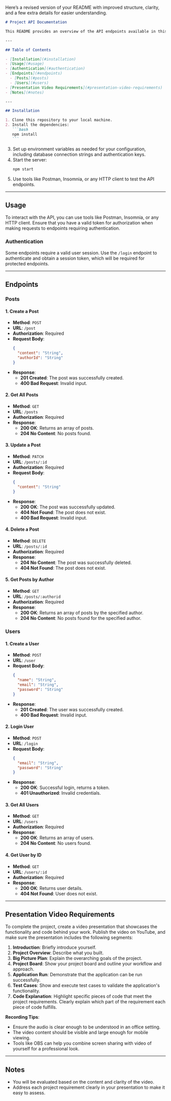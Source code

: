 Here’s a revised version of your README with improved structure, clarity, and a few extra details for easier understanding.

````markdown
# Project API Documentation

This README provides an overview of the API endpoints available in this application, as well as instructions for installation, usage, and an outline of a video presentation for project demonstration.

---

## Table of Contents

- [Installation](#installation)
- [Usage](#usage)
- [Authentication](#authentication)
- [Endpoints](#endpoints)
  - [Posts](#posts)
  - [Users](#users)
- [Presentation Video Requirements](#presentation-video-requirements)
- [Notes](#notes)

---

## Installation

1. Clone this repository to your local machine.
2. Install the dependencies:
   ```bash
   npm install
   ```
````

3. Set up environment variables as needed for your configuration, including database connection strings and authentication keys.
4. Start the server:
   ```bash
   npm start
   ```
5. Use tools like Postman, Insomnia, or any HTTP client to test the API endpoints.

---

## Usage

To interact with the API, you can use tools like Postman, Insomnia, or any HTTP client. Ensure that you have a valid token for authorization when making requests to endpoints requiring authentication.

### Authentication

Some endpoints require a valid user session. Use the `/login` endpoint to authenticate and obtain a session token, which will be required for protected endpoints.

---

## Endpoints

### Posts

#### 1. Create a Post

- **Method**: `POST`
- **URL**: `/post`
- **Authorization**: Required
- **Request Body**:
  ```json
  {
    "content": "String",
    "authorId": "String"
  }
  ```
- **Response**:
  - **201 Created**: The post was successfully created.
  - **400 Bad Request**: Invalid input.

#### 2. Get All Posts

- **Method**: `GET`
- **URL**: `/posts`
- **Authorization**: Required
- **Response**:
  - **200 OK**: Returns an array of posts.
  - **204 No Content**: No posts found.

#### 3. Update a Post

- **Method**: `PATCH`
- **URL**: `/posts/:id`
- **Authorization**: Required
- **Request Body**:
  ```json
  {
    "content": "String"
  }
  ```
- **Response**:
  - **200 OK**: The post was successfully updated.
  - **404 Not Found**: The post does not exist.
  - **400 Bad Request**: Invalid input.

#### 4. Delete a Post

- **Method**: `DELETE`
- **URL**: `/posts/:id`
- **Authorization**: Required
- **Response**:
  - **204 No Content**: The post was successfully deleted.
  - **404 Not Found**: The post does not exist.

#### 5. Get Posts by Author

- **Method**: `GET`
- **URL**: `/posts/:authorid`
- **Authorization**: Required
- **Response**:
  - **200 OK**: Returns an array of posts by the specified author.
  - **204 No Content**: No posts found for the specified author.

### Users

#### 1. Create a User

- **Method**: `POST`
- **URL**: `/user`
- **Request Body**:
  ```json
  {
    "name": "String",
    "email": "String",
    "password": "String"
  }
  ```
- **Response**:
  - **201 Created**: The user was successfully created.
  - **400 Bad Request**: Invalid input.

#### 2. Login User

- **Method**: `POST`
- **URL**: `/login`
- **Request Body**:
  ```json
  {
    "email": "String",
    "password": "String"
  }
  ```
- **Response**:
  - **200 OK**: Successful login, returns a token.
  - **401 Unauthorized**: Invalid credentials.

#### 3. Get All Users

- **Method**: `GET`
- **URL**: `/users`
- **Authorization**: Required
- **Response**:
  - **200 OK**: Returns an array of users.
  - **204 No Content**: No users found.

#### 4. Get User by ID

- **Method**: `GET`
- **URL**: `/users/:id`
- **Authorization**: Required
- **Response**:
  - **200 OK**: Returns user details.
  - **404 Not Found**: User does not exist.

---

## Presentation Video Requirements

To complete the project, create a video presentation that showcases the functionality and code behind your work. Publish the video on YouTube, and make sure the presentation includes the following segments:

1. **Introduction**: Briefly introduce yourself.
2. **Project Overview**: Describe what you built.
3. **Big Picture Plan**: Explain the overarching goals of the project.
4. **Project Board**: Show your project board and outline your workflow and approach.
5. **Application Run**: Demonstrate that the application can be run successfully.
6. **Test Cases**: Show and execute test cases to validate the application's functionality.
7. **Code Explanation**: Highlight specific pieces of code that meet the project requirements. Clearly explain which part of the requirement each piece of code fulfills.

**Recording Tips**:

- Ensure the audio is clear enough to be understood in an office setting.
- The video content should be visible and large enough for mobile viewing.
- Tools like OBS can help you combine screen sharing with video of yourself for a professional look.

---

## Notes

- You will be evaluated based on the content and clarity of the video.
- Address each project requirement clearly in your presentation to make it easy to assess.
